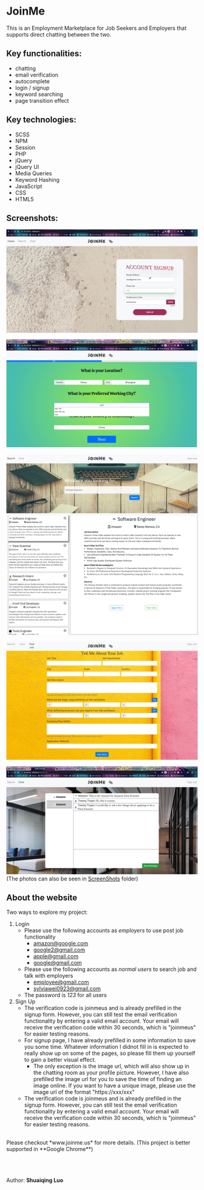 # JoinMe
This is an Employment Marketplace for Job Seekers and Employers that supports direct chatting between the two.
## Key functionalities: 
* chatting
* email verification
* autocomplete
* login / signup
* keyword searching
* page transition effect 

## Key technologies:
* SCSS
* NPM
* Session
* PHP
* jQuery
* jQuery UI
* Media Queries
* Keyword Hashing
* JavaScript
* CSS
* HTML5

## Screenshots:
![index](screenshots/index.png)

![signup](screenshots/signup.png)

![job search](screenshots/job_search.png)

![post job](screenshots/post_job.png)

![chatting](screenshots/chatting.png)
                    (The photos can also be seen in [ScreenShots](screenshots) folder)
                    
                    
## About the website ##
Two ways to explore my project:<br/>
1. Login
    * Please use the following accounts as *employers* to use post job functionality
      * amazon@google.com
      * google2@gmail.com
      * apple@gmail.com
      * google@gmail.com
    * Please use the following accounts as *normal users* to search job and talk with employers
      * employee@gmail.com
      * sylviawei0923@gmail.com
    * The password is *123* for all users
2. Sign Up
    * The verification code is joinmeus and is already prefilled in the signup form. However, you can still test the email verification functionality by entering a valid email account. Your email will receive the verification code within 30 seconds, which is "joinmeus" for easier testing reasons.
    * For signup page, I have already prefilled in some information to save you some time. Whatever information I didnot fill in is expected to really show up on some of the pages, so please fill them up yourself to gain a better visual effect. 
      * The only exception is the image url, which will also show up in the chatting room as your profile picture. However, I have also prefilled the image url for you to save the time of finding an image online. If you want to have a unique image, please use the image url of the format "https://xxx/xxx"
    * The verification code is joinmeus and is already prefilled in the signup form. However, you can still test the email verification functionality by entering a valid email account. Your email will receive the verification code within 30 seconds, which is "joinmeus" for easier testing reasons.

<br/>
Please checkout *www.joinme.us* for more details. (This project is better supported in **Google Chrome**)

<br/> <br/><br/>
Author: **Shuaiqing Luo**


